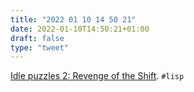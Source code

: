 ```yaml
---
title: "2022 01 10 14 50 21"
date: 2022-01-10T14:50:21+01:00
draft: false
type: "tweet"
---
```

[Idle puzzles 2: Revenge of the Shift](http://funcall.blogspot.com/2022/01/idle-puzzles-2-revenge-of-shift.html). `#lisp`
